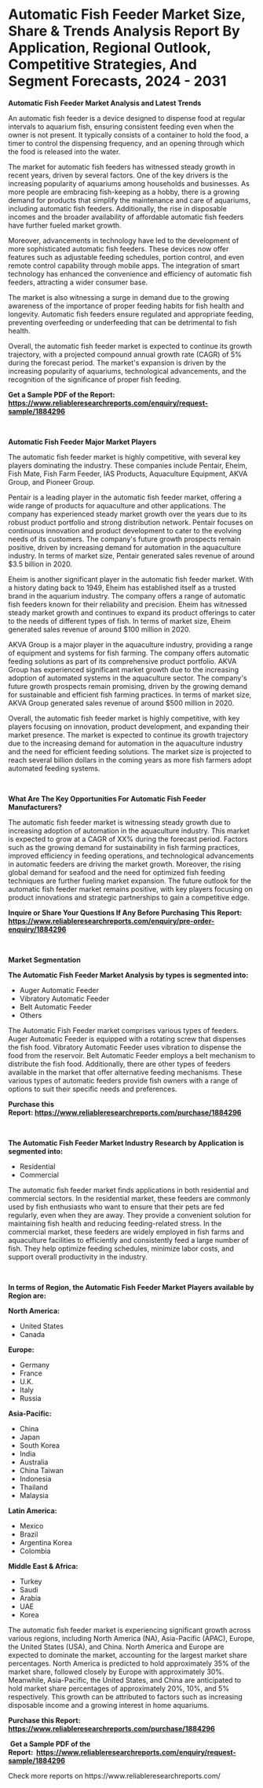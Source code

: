 <p><h1>Automatic Fish Feeder Market Size, Share & Trends Analysis Report By Application, Regional Outlook, Competitive Strategies, And Segment Forecasts, 2024 - 2031</h1></p><p><strong>Automatic Fish Feeder Market Analysis and Latest Trends</strong></p>
<p><p>An automatic fish feeder is a device designed to dispense food at regular intervals to aquarium fish, ensuring consistent feeding even when the owner is not present. It typically consists of a container to hold the food, a timer to control the dispensing frequency, and an opening through which the food is released into the water.</p><p>The market for automatic fish feeders has witnessed steady growth in recent years, driven by several factors. One of the key drivers is the increasing popularity of aquariums among households and businesses. As more people are embracing fish-keeping as a hobby, there is a growing demand for products that simplify the maintenance and care of aquariums, including automatic fish feeders. Additionally, the rise in disposable incomes and the broader availability of affordable automatic fish feeders have further fueled market growth.</p><p>Moreover, advancements in technology have led to the development of more sophisticated automatic fish feeders. These devices now offer features such as adjustable feeding schedules, portion control, and even remote control capability through mobile apps. The integration of smart technology has enhanced the convenience and efficiency of automatic fish feeders, attracting a wider consumer base.</p><p>The market is also witnessing a surge in demand due to the growing awareness of the importance of proper feeding habits for fish health and longevity. Automatic fish feeders ensure regulated and appropriate feeding, preventing overfeeding or underfeeding that can be detrimental to fish health.</p><p>Overall, the automatic fish feeder market is expected to continue its growth trajectory, with a projected compound annual growth rate (CAGR) of 5% during the forecast period. The market's expansion is driven by the increasing popularity of aquariums, technological advancements, and the recognition of the significance of proper fish feeding.</p></p>
<p><strong>Get a Sample PDF of the Report:&nbsp; <a href="https://www.reliableresearchreports.com/enquiry/request-sample/1884296">https://www.reliableresearchreports.com/enquiry/request-sample/1884296</a></strong></p>
<p>&nbsp;</p>
<p><strong>Automatic Fish Feeder Major Market Players</strong></p>
<p><p>The automatic fish feeder market is highly competitive, with several key players dominating the industry. These companies include Pentair, Eheim, Fish Mate, Fish Farm Feeder, IAS Products, Aquaculture Equipment, AKVA Group, and Pioneer Group.</p><p>Pentair is a leading player in the automatic fish feeder market, offering a wide range of products for aquaculture and other applications. The company has experienced steady market growth over the years due to its robust product portfolio and strong distribution network. Pentair focuses on continuous innovation and product development to cater to the evolving needs of its customers. The company's future growth prospects remain positive, driven by increasing demand for automation in the aquaculture industry. In terms of market size, Pentair generated sales revenue of around $3.5 billion in 2020.</p><p>Eheim is another significant player in the automatic fish feeder market. With a history dating back to 1949, Eheim has established itself as a trusted brand in the aquarium industry. The company offers a range of automatic fish feeders known for their reliability and precision. Eheim has witnessed steady market growth and continues to expand its product offerings to cater to the needs of different types of fish. In terms of market size, Eheim generated sales revenue of around $100 million in 2020.</p><p>AKVA Group is a major player in the aquaculture industry, providing a range of equipment and systems for fish farming. The company offers automatic feeding solutions as part of its comprehensive product portfolio. AKVA Group has experienced significant market growth due to the increasing adoption of automated systems in the aquaculture sector. The company's future growth prospects remain promising, driven by the growing demand for sustainable and efficient fish farming practices. In terms of market size, AKVA Group generated sales revenue of around $500 million in 2020.</p><p>Overall, the automatic fish feeder market is highly competitive, with key players focusing on innovation, product development, and expanding their market presence. The market is expected to continue its growth trajectory due to the increasing demand for automation in the aquaculture industry and the need for efficient feeding solutions. The market size is projected to reach several billion dollars in the coming years as more fish farmers adopt automated feeding systems.</p></p>
<p>&nbsp;</p>
<p><strong>What Are The Key Opportunities For Automatic Fish Feeder Manufacturers?</strong></p>
<p><p>The automatic fish feeder market is witnessing steady growth due to increasing adoption of automation in the aquaculture industry. This market is expected to grow at a CAGR of XX% during the forecast period. Factors such as the growing demand for sustainability in fish farming practices, improved efficiency in feeding operations, and technological advancements in automatic feeders are driving the market growth. Moreover, the rising global demand for seafood and the need for optimized fish feeding techniques are further fueling market expansion. The future outlook for the automatic fish feeder market remains positive, with key players focusing on product innovations and strategic partnerships to gain a competitive edge.</p></p>
<p><strong>Inquire or Share Your Questions If Any Before Purchasing This Report: <a href="https://www.reliableresearchreports.com/enquiry/pre-order-enquiry/1884296">https://www.reliableresearchreports.com/enquiry/pre-order-enquiry/1884296</a></strong></p>
<p>&nbsp;</p>
<p><strong>Market Segmentation</strong></p>
<p><strong>The Automatic Fish Feeder Market Analysis by types is segmented into:</strong></p>
<p><ul><li>Auger Automatic Feeder</li><li>Vibratory Automatic Feeder</li><li>Belt Automatic Feeder</li><li>Others</li></ul></p>
<p><p>The Automatic Fish Feeder market comprises various types of feeders. Auger Automatic Feeder is equipped with a rotating screw that dispenses the fish food. Vibratory Automatic Feeder uses vibration to dispense the food from the reservoir. Belt Automatic Feeder employs a belt mechanism to distribute the fish food. Additionally, there are other types of feeders available in the market that offer alternative feeding mechanisms. These various types of automatic feeders provide fish owners with a range of options to suit their specific needs and preferences.</p></p>
<p><strong>Purchase this Report:&nbsp;<a href="https://www.reliableresearchreports.com/purchase/1884296">https://www.reliableresearchreports.com/purchase/1884296</a></strong></p>
<p>&nbsp;</p>
<p><strong>The Automatic Fish Feeder Market Industry Research by Application is segmented into:</strong></p>
<p><ul><li>Residential</li><li>Commercial</li></ul></p>
<p><p>The automatic fish feeder market finds applications in both residential and commercial sectors. In the residential market, these feeders are commonly used by fish enthusiasts who want to ensure that their pets are fed regularly, even when they are away. They provide a convenient solution for maintaining fish health and reducing feeding-related stress. In the commercial market, these feeders are widely employed in fish farms and aquaculture facilities to efficiently and consistently feed a large number of fish. They help optimize feeding schedules, minimize labor costs, and support overall productivity in the industry.</p></p>
<p>&nbsp;</p>
<p><strong>In terms of Region, the Automatic Fish Feeder Market Players available by Region are:</strong></p>
<p>
    <p> <strong> North America: </strong>
        <ul>
            <li>United States</li>
            <li>Canada</li>
        </ul>
        </p> 
    <p> <strong> Europe: </strong>
        <ul>
            <li>Germany</li>
            <li>France</li>
            <li>U.K.</li>
            <li>Italy</li>
            <li>Russia</li>
        </ul>
        </p> 
    <p> <strong> Asia-Pacific: </strong>
        <ul>
            <li>China</li>
            <li>Japan</li>
            <li>South Korea</li>
            <li>India</li>
            <li>Australia</li>
            <li>China Taiwan</li>
            <li>Indonesia</li>
            <li>Thailand</li>
            <li>Malaysia</li>
        </ul>
        </p> 
    <p> <strong> Latin America: </strong>
        <ul>
            <li>Mexico</li>
            <li>Brazil</li>
            <li>Argentina Korea</li>
            <li>Colombia</li>
        </ul>
        </p> 
    <p> <strong> Middle East & Africa: </strong>
        <ul>
            <li>Turkey</li>
            <li>Saudi</li>
            <li>Arabia</li>
            <li>UAE</li>
            <li>Korea</li>
        </ul>
    </p>
    </p>
<p><p>The automatic fish feeder market is experiencing significant growth across various regions, including North America (NA), Asia-Pacific (APAC), Europe, the United States (USA), and China. North America and Europe are expected to dominate the market, accounting for the largest market share percentages. North America is predicted to hold approximately 35% of the market share, followed closely by Europe with approximately 30%. Meanwhile, Asia-Pacific, the United States, and China are anticipated to hold market share percentages of approximately 20%, 10%, and 5% respectively. This growth can be attributed to factors such as increasing disposable income and a growing interest in home aquariums.</p></p>
<p><strong>Purchase this Report: <a href="https://www.reliableresearchreports.com/purchase/1884296">https://www.reliableresearchreports.com/purchase/1884296</a></strong></p>
<p>&nbsp;<strong>Get a Sample PDF of the Report:&nbsp;&nbsp;<a href="https://www.reliableresearchreports.com/enquiry/request-sample/1884296">https://www.reliableresearchreports.com/enquiry/request-sample/1884296</a></strong></p>
<p><strong></strong></p>
<p>Check more reports on https://www.reliableresearchreports.com/</p>